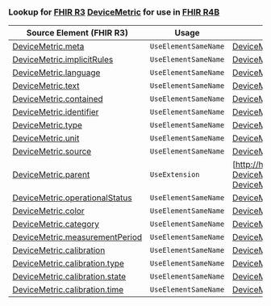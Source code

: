 ### Lookup for [FHIR R3](https://hl7.org/fhir/STU3/) [DeviceMetric](https://hl7.org/fhir/STU3/DeviceMetric.html) for use in [FHIR R4B](https://hl7.org/fhir/R4B/)

| Source Element (FHIR R3) | Usage | Target |
| -------------- | ----- | ------ |
| [DeviceMetric.meta](https://hl7.org/fhir/STU3/DeviceMetric.html#resource) | `UseElementSameName` | [DeviceMetric.meta](https://hl7.org/fhir/R4B/DeviceMetric.html#resource) |
| [DeviceMetric.implicitRules](https://hl7.org/fhir/STU3/DeviceMetric.html#resource) | `UseElementSameName` | [DeviceMetric.implicitRules](https://hl7.org/fhir/R4B/DeviceMetric.html#resource) |
| [DeviceMetric.language](https://hl7.org/fhir/STU3/DeviceMetric.html#resource) | `UseElementSameName` | [DeviceMetric.language](https://hl7.org/fhir/R4B/DeviceMetric.html#resource) |
| [DeviceMetric.text](https://hl7.org/fhir/STU3/DeviceMetric.html#resource) | `UseElementSameName` | [DeviceMetric.text](https://hl7.org/fhir/R4B/DeviceMetric.html#resource) |
| [DeviceMetric.contained](https://hl7.org/fhir/STU3/DeviceMetric.html#resource) | `UseElementSameName` | [DeviceMetric.contained](https://hl7.org/fhir/R4B/DeviceMetric.html#resource) |
| [DeviceMetric.identifier](https://hl7.org/fhir/STU3/DeviceMetric.html#resource) | `UseElementSameName` | [DeviceMetric.identifier](https://hl7.org/fhir/R4B/DeviceMetric.html#resource) |
| [DeviceMetric.type](https://hl7.org/fhir/STU3/DeviceMetric.html#resource) | `UseElementSameName` | [DeviceMetric.type](https://hl7.org/fhir/R4B/DeviceMetric.html#resource) |
| [DeviceMetric.unit](https://hl7.org/fhir/STU3/DeviceMetric.html#resource) | `UseElementSameName` | [DeviceMetric.unit](https://hl7.org/fhir/R4B/DeviceMetric.html#resource) |
| [DeviceMetric.source](https://hl7.org/fhir/STU3/DeviceMetric.html#resource) | `UseElementSameName` | [DeviceMetric.source](https://hl7.org/fhir/R4B/DeviceMetric.html#resource) |
| [DeviceMetric.parent](https://hl7.org/fhir/STU3/DeviceMetric.html#resource) | `UseExtension` | [http://hl7.org/fhir/3.0/StructureDefinition/extension-DeviceMetric.parent](StructureDefinition-ext-R3-DeviceMetric.parent.html) |
| [DeviceMetric.operationalStatus](https://hl7.org/fhir/STU3/DeviceMetric.html#resource) | `UseElementSameName` | [DeviceMetric.operationalStatus](https://hl7.org/fhir/R4B/DeviceMetric.html#resource) |
| [DeviceMetric.color](https://hl7.org/fhir/STU3/DeviceMetric.html#resource) | `UseElementSameName` | [DeviceMetric.color](https://hl7.org/fhir/R4B/DeviceMetric.html#resource) |
| [DeviceMetric.category](https://hl7.org/fhir/STU3/DeviceMetric.html#resource) | `UseElementSameName` | [DeviceMetric.category](https://hl7.org/fhir/R4B/DeviceMetric.html#resource) |
| [DeviceMetric.measurementPeriod](https://hl7.org/fhir/STU3/DeviceMetric.html#resource) | `UseElementSameName` | [DeviceMetric.measurementPeriod](https://hl7.org/fhir/R4B/DeviceMetric.html#resource) |
| [DeviceMetric.calibration](https://hl7.org/fhir/STU3/DeviceMetric.html#resource) | `UseElementSameName` | [DeviceMetric.calibration](https://hl7.org/fhir/R4B/DeviceMetric.html#resource) |
| [DeviceMetric.calibration.type](https://hl7.org/fhir/STU3/DeviceMetric.html#resource) | `UseElementSameName` | [DeviceMetric.calibration.type](https://hl7.org/fhir/R4B/DeviceMetric.html#resource) |
| [DeviceMetric.calibration.state](https://hl7.org/fhir/STU3/DeviceMetric.html#resource) | `UseElementSameName` | [DeviceMetric.calibration.state](https://hl7.org/fhir/R4B/DeviceMetric.html#resource) |
| [DeviceMetric.calibration.time](https://hl7.org/fhir/STU3/DeviceMetric.html#resource) | `UseElementSameName` | [DeviceMetric.calibration.time](https://hl7.org/fhir/R4B/DeviceMetric.html#resource) |

